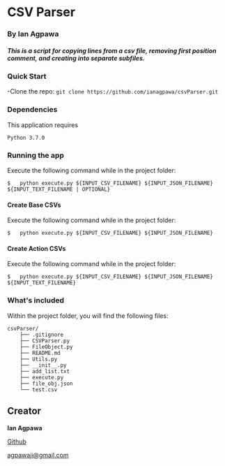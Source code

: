 # CSV Parser
### By Ian Agpawa
##### This is a script for copying lines from a csv file, removing first position comment, and creating into separate subfiles.


### Quick Start
-Clone the repo: `git clone https://github.com/ianagpawa/csvParser.git`

### Dependencies
This application requires 
```
Python 3.7.0
```

### Running the app
Execute the following command while in the project folder:
```
$   python execute.py ${INPUT_CSV_FILENAME} ${INPUT_JSON_FILENAME} ${INPUT_TEXT_FILENAME | OPTIONAL}
```

#### Create Base CSVs
Execute the following command while in the project folder:
```
$   python execute.py ${INPUT_CSV_FILENAME} ${INPUT_JSON_FILENAME}
```

#### Create Action CSVs
Execute the following command while in the project folder:
```
$   python execute.py ${INPUT_CSV_FILENAME} ${INPUT_JSON_FILENAME} ${INPUT_TEXT_FILENAME}
```


### What's included
Within the project folder, you will find the following files:

```
csvParser/
    ├── .gitignore
    ├── CSVParser.py
    ├── FileObject.py
    ├── README.md
    ├── Utils.py
    ├── __init__.py
    ├── add_list.txt
    ├── execute.py
    ├── file_obj.json
    └── test.csv
```

## Creator

**Ian Agpawa**


[Github](https://github.com/ianagpawa)

 agpawaji@gmail.com